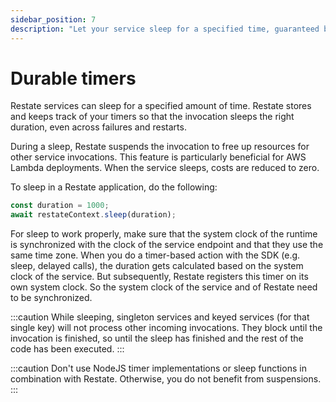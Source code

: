 ```yaml
---
sidebar_position: 7
description: "Let your service sleep for a specified time, guaranteed by Restate."
---
```


# Durable timers

Restate services can sleep for a specified amount of time.
Restate stores and keeps track of your timers so that the invocation sleeps the right duration, even across failures and restarts.

During a sleep, Restate suspends the invocation to free up resources for other service invocations.
This feature is particularly beneficial for AWS Lambda deployments.
When the service sleeps, costs are reduced to zero.


To sleep in a Restate application, do the following:

```typescript
const duration = 1000;
await restateContext.sleep(duration);
```


For sleep to work properly, make sure that the system clock of the runtime is synchronized with the clock of the service endpoint and that they use the same time zone. When you do a timer-based action with the SDK (e.g. sleep, delayed calls), the duration gets calculated based on the system clock of the service. But subsequently, Restate registers this timer on its own system clock. So the system clock of the service and of Restate need to be synchronized.

:::caution
While sleeping, singleton services and keyed services (for that single key) will not process other incoming invocations.
They block until the invocation is finished, so until the sleep has finished and the rest of the code has been executed.
:::

:::caution
Don't use NodeJS timer implementations or sleep functions in combination with Restate.
Otherwise, you do not benefit from suspensions.
:::